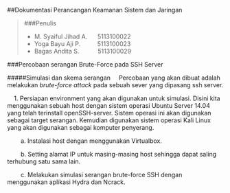 ##Dokumentasi Perancangan Keamanan Sistem dan Jaringan

>###Penulis
>* M. Syaiful Jihad A.&nbsp;&nbsp;&nbsp;&nbsp;&nbsp;&nbsp;5113100022
>* Yoga Bayu Aji P.&nbsp;&nbsp;&nbsp;&nbsp;&nbsp;&nbsp;&nbsp;&nbsp;&nbsp;&nbsp;5113100023
>* Bagas Andita S.&nbsp;&nbsp;&nbsp;&nbsp;&nbsp;&nbsp;&nbsp;&nbsp;&nbsp;&nbsp;&nbsp;5113100029

###Percobaan serangan Brute-Force pada SSH Server

#####Simulasi dan skema serangan
&nbsp;&nbsp;&nbsp;&nbsp;Percobaan yang akan dibuat adalah melakukan _brute-force attack_ pada sebuah sever yang dipasang ssh server.

&nbsp;&nbsp;&nbsp;&nbsp;1. Persiapan environment yang akan digunakan untuk simulasi.
Disini kita menggunakan sebuah host dengan sistem operasi Ubuntu Server 14.04 yang telah terinstall openSSH-server. Sistem operasi ini akan digunakan sebagai target serangan. Kemudian digunakan sistem operasi Kali Linux yang akan digunakan sebagai komputer penyerang.

&nbsp;&nbsp;&nbsp;&nbsp;&nbsp;&nbsp;&nbsp;&nbsp;a. Instalasi host dengan menggunakan Virtualbox.

&nbsp;&nbsp;&nbsp;&nbsp;&nbsp;&nbsp;&nbsp;&nbsp;b. Setting alamat IP untuk masing-masing host sehingga dapat saling terhubung satu sama lain.

&nbsp;&nbsp;&nbsp;&nbsp;&nbsp;&nbsp;&nbsp;&nbsp;c. Melakukan simulasi serangan brute-force SSH dengan menggunakan aplikasi Hydra dan Ncrack.